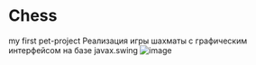 # Chess
my first pet-project
Реализация игры шахматы с графическим интерфейсом на базе javax.swing ![image](https://github.com/bailagda/Chess/assets/103105681/f3b592fe-c7fc-4fa4-aec9-efd4a25e3121)
